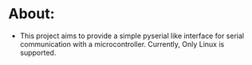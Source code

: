 # About:
* This project aims to provide a simple pyserial like interface for serial communication with a microcontroller. Currently, Only Linux is supported.    